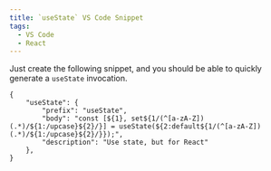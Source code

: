 ```yaml
---
title: `useState` VS Code Snippet
tags:
  - VS Code
  - React
---
```


Just create the following snippet, and you should be able to quickly generate a `useState` invocation.

```
{
	"useState": {
		"prefix": "useState",
		"body": "const [${1}, set${1/(^[a-zA-Z])(.*)/${1:/upcase}${2}/}] = useState(${2:default${1/(^[a-zA-Z])(.*)/${1:/upcase}${2}/}});",
		"description": "Use state, but for React"
	},
}
```
